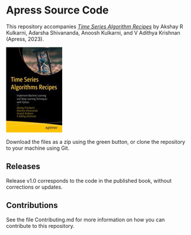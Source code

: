 # Apress Source Code

This repository accompanies [*Time Series Algorithm Recipes*](https://link.springer.com/book/10.1007/978-1-4842-8978-5) by Akshay R Kulkarni, Adarsha Shivananda, Anoosh Kulkarni, and V Adithya Krishnan (Apress, 2023).

[comment]: #cover
![Cover image](978-1-4842-8977-8.jpg)

Download the files as a zip using the green button, or clone the repository to your machine using Git.

## Releases

Release v1.0 corresponds to the code in the published book, without corrections or updates.

## Contributions

See the file Contributing.md for more information on how you can contribute to this repository.